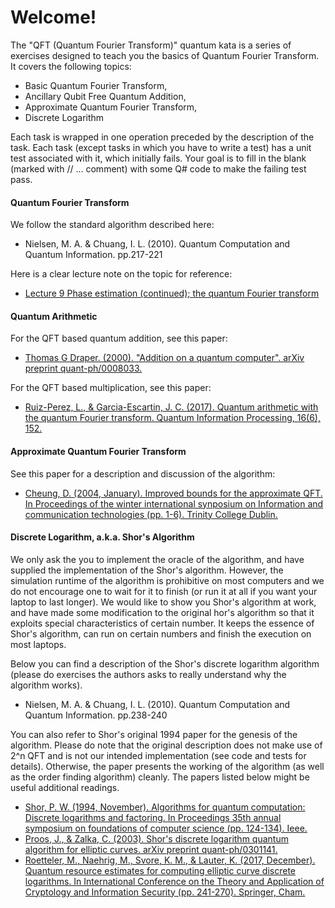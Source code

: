 ﻿# Welcome!

The "QFT (Quantum Fourier Transform)" quantum kata is a series of
exercises designed to teach you the basics of Quantum Fourier Transform.
It covers the following topics:
 - Basic Quantum Fourier Transform,
 - Ancillary Qubit Free Quantum Addition,
 - Approximate Quantum Fourier Transform,
 - Discrete Logarithm

Each task is wrapped in one operation preceded by the description of the task.
Each task (except tasks in which you have to write a test) has a unit test associated with it,
which initially fails. Your goal is to fill in the blank (marked with // ... comment)
with some Q# code to make the failing test pass.

#### Quantum Fourier Transform

We follow the standard algorithm described here:

* Nielsen, M. A. & Chuang, I. L. (2010). Quantum Computation and Quantum Information. pp.217-221

Here is a clear lecture note on the topic for reference:

* [Lecture 9 Phase estimation (continued); the quantum Fourier transform](https://cs.uwaterloo.ca/~watrous/LectureNotes/CPSC519.Winter2006/09.pdf)

#### Quantum Arithmetic

For the QFT based quantum addition, see this paper:

* [Thomas G Draper. (2000). "Addition on a quantum computer". arXiv preprint quant-ph/0008033.](https://arxiv.org/abs/quant-ph/0008033)

For the QFT based multiplication, see this paper:

* [Ruiz-Perez, L., & Garcia-Escartin, J. C. (2017). Quantum arithmetic with the quantum Fourier transform. Quantum Information Processing, 16(6), 152.](https://arxiv.org/abs/1411.5949)

#### Approximate Quantum Fourier Transform

See this paper for a description and discussion of the algorithm:

* [Cheung, D. (2004, January). Improved bounds for the approximate QFT. In Proceedings of the winter international synposium on Information and communication technologies (pp. 1-6). Trinity College Dublin.](https://arxiv.org/abs/quant-ph/0403071)

#### Discrete Logarithm, a.k.a. Shor's Algorithm

We only ask the you to implement the oracle of the algorithm, and have supplied the implementation
of the Shor's algorithm. However, the simulation runtime of the algorithm is prohibitive on most
computers and we do not encourage one to wait for it to finish (or run it at all if you want your laptop 
to last longer). We would like to show you Shor's algorithm at work, and have made some modification to the original
 hor's algorithm so that it exploits special characteristics of certain number. It keeps the essence of Shor's
 algorithm, can run on certain numbers and finish the execution on most laptops.

 Below you can find a description of the Shor's discrete logarithm algorithm (please do exercises the authors
 asks to really understand why the algorithm works).

 * Nielsen, M. A. & Chuang, I. L. (2010). Quantum Computation and Quantum Information. pp.238-240

You can also refer to Shor's original 1994 paper for the genesis of the algorithm. Please do note that
the original description does not make use of 2^n QFT and is not our intended implementation (see code and tests
for details). Otherwise, the paper presents the working of the algorithm (as well as the order finding algorithm)
cleanly. The papers listed below might be useful additional readings.

* [Shor, P. W. (1994, November). Algorithms for quantum computation: Discrete logarithms and factoring. In Proceedings 35th annual symposium on foundations of computer science (pp. 124-134). Ieee.](https://ieeexplore.ieee.org/abstract/document/365700)
* [Proos, J., & Zalka, C. (2003). Shor's discrete logarithm quantum algorithm for elliptic curves. arXiv preprint quant-ph/0301141.](https://arxiv.org/abs/quant-ph/0301141)
* [Roetteler, M., Naehrig, M., Svore, K. M., & Lauter, K. (2017, December). Quantum resource estimates for computing elliptic curve discrete logarithms. In International Conference on the Theory and Application of Cryptology and Information Security (pp. 241-270). Springer, Cham.](https://arxiv.org/abs/1706.06752)
